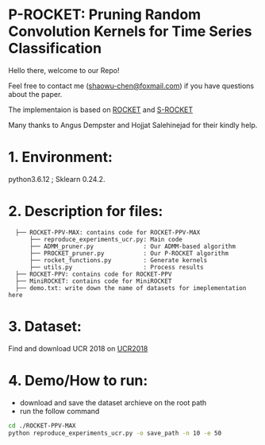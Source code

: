 # P-ROCKET: Pruning Random Convolution Kernels for Time Series Classification

Hello there, welcome to our Repo! 

Feel free to contact me (shaowu-chen@foxmail.com) if you have questions about the paper. 


The implementaion is based on [ROCKET](https://github.com/angus924/rocket) and [S-ROCKET](https://github.com/salehinejad/srocket)

Many thanks to Angus Dempster and Hojjat Salehinejad for their kindly help.


# 1. Environment:
python3.6.12 ; Sklearn 0.24.2.

# 2. Description for files:

```
  ├── ROCKET-PPV-MAX: contains code for ROCKET-PPV-MAX
      ├── reproduce_experiments_ucr.py: Main code 
      ├── ADMM_pruner.py              : Our ADMM-based algorithm
      ├── PROCKET_pruner.py           : Our P-ROCKET algorithm
      ├── rocket_functions.py         : Generate kernels
      ├── utils.py                    : Process results
  ├── ROCKET-PPV: contains code for ROCKET-PPV
  ├── MiniROCKET: contains code for MiniROCKET
  ├── demo.txt: write down the name of datasets for imeplementation here
```

# 3. Dataset:
Find and download UCR 2018 on [UCR2018](https://www.cs.ucr.edu/~eamonn/time_series_data_2018/)

# 4. Demo/How to run:
- download and save the dataset archieve on the root path
- run the follow command

```bash
cd ./ROCKET-PPV-MAX 
python reproduce_experiments_ucr.py -o save_path -n 10 -e 50 
```

